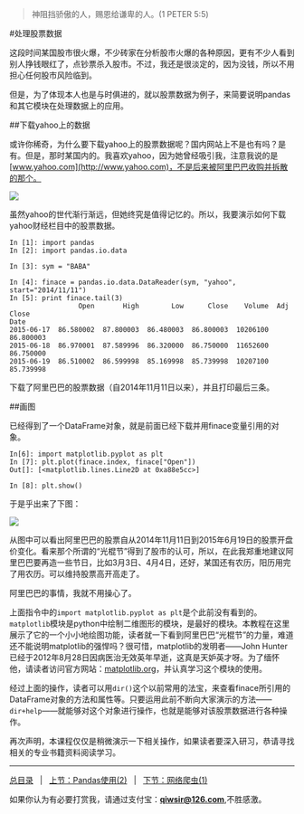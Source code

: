 >神阻挡骄傲的人，赐恩给谦卑的人。(1 PETER 5:5)

#处理股票数据

这段时间某国股市很火爆，不少砖家在分析股市火爆的各种原因，更有不少人看到别人挣钱眼红了，点钞票杀入股市。不过，我还是很淡定的，因为没钱，所以不用担心任何股市风险临到。

但是，为了体现本人也是与时俱进的，就以股票数据为例子，来简要说明pandas和其它模块在处理数据上的应用。

##下载yahoo上的数据

或许你稀奇，为什么要下载yahoo上的股票数据呢？国内网站上不是也有吗？是有。但是，那时某国内的。我喜欢yahoo，因为她曾经吸引我，注意我说的是[www.yahoo.com](http://www.yahoo.com)，不是后来被阿里巴巴收购并拆散的那个。

![](./3images/31301.png)

虽然yahoo的世代渐行渐远，但她终究是值得记忆的。所以，我要演示如何下载yahoo财经栏目中的股票数据。

    In [1]: import pandas 
    In [2]: import pandas.io.data
    
    In [3]: sym = "BABA"

    In [4]: finace = pandas.io.data.DataReader(sym, "yahoo", start="2014/11/11")
    In [5]: print finace.tail(3)
                     Open       High        Low      Close    Volume  Adj Close
    Date                                                                       
    2015-06-17  86.580002  87.800003  86.480003  86.800003  10206100  86.800003
    2015-06-18  86.970001  87.589996  86.320000  86.750000  11652600  86.750000
    2015-06-19  86.510002  86.599998  85.169998  85.739998  10207100  85.739998

下载了阿里巴巴的股票数据（自2014年11月11日以来），并且打印最后三条。

##画图

已经得到了一个DataFrame对象，就是前面已经下载并用finace变量引用的对象。

    In[6]: import matplotlib.pyplot as plt
    In [7]: plt.plot(finace.index, finace["Open"])
    Out[]: [<matplotlib.lines.Line2D at 0xa88e5cc>]

    In [8]: plt.show()

于是乎出来了下图：

![](./3images/31302.png)

从图中可以看出阿里巴巴的股票自从2014年11月11日到2015年6月19日的股票开盘价变化。看来那个所谓的“光棍节”得到了股市的认可，所以，在此我郑重地建议阿里巴巴要再造一些节日，比如3月3日、4月4日，还好，某国还有农历，阳历用完了用农历。可以维持股票高开高走了。

阿里巴巴的事情，我就不用操心了。

上面指令中的`import matplotlib.pyplot as plt`是个此前没有看到的。`matplotlib`模块是python中绘制二维图形的模块，是最好的模块。本教程在这里展示了它的一个小小地绘图功能，读者就一下看到阿里巴巴“光棍节”的力量，难道还不能说明matplotlib的强悍吗？很可惜，matplotlib的发明者——John Hunter已经于2012年8月28日因病医治无效英年早逝，这真是天妒英才呀。为了缅怀他，请读者访问官方网站：[matplotlib.org](http://matplotlib.org)，并认真学习这个模块的使用。

经过上面的操作，读者可以用`dir()`这个以前常用的法宝，来查看finace所引用的DataFrame对象的方法和属性等。只要运用此前不断向大家演示的方法——`dir+help`——就能够对这个对象进行操作，也就是能够对该股票数据进行各种操作。

再次声明，本课程仅仅是稍微演示一下相关操作，如果读者要深入研习，恭请寻找相关的专业书籍资料阅读学习。
    
------

[总目录](./index.md)&nbsp;&nbsp;&nbsp;|&nbsp;&nbsp;&nbsp;[上节：Pandas使用(2)](./312.md)&nbsp;&nbsp;&nbsp;|&nbsp;&nbsp;&nbsp;[下节：网络爬虫(1)](./314.md)

如果你认为有必要打赏我，请通过支付宝：**qiwsir@126.com**,不胜感激。